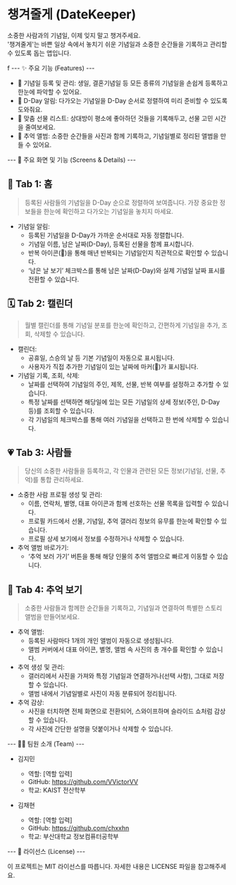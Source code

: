 챙겨줄게 (DateKeeper)
=========================

소중한 사람과의 기념일, 이제 잊지 말고 챙겨주세요.  
'챙겨줄게'는 바쁜 일상 속에서 놓치기 쉬운 기념일과 소중한 순간들을 기록하고 관리할 수 있도록 돕는 앱입니다.

f
--- ✨ 주요 기능 (Features) ---

* 🎉 기념일 등록 및 관리: 생일, 결혼기념일 등 모든 종류의 기념일을 손쉽게 등록하고 한눈에 파악할 수 있어요.
* 🔔 D-Day 알림: 다가오는 기념일을 D-Day 순서로 정렬하여 미리 준비할 수 있도록 도와줘요.
* 🎁 맞춤 선물 리스트: 상대방이 평소에 좋아하던 것들을 기록해두고, 선물 고민 시간을 줄여보세요.
* 📸 추억 앨범: 소중한 순간들을 사진과 함께 기록하고, 기념일별로 정리된 앨범을 만들 수 있어요.


--- 📌 주요 화면 및 기능 (Screens & Details) ---

🔔 Tab 1: 홈
-----------
> 등록된 사람들의 기념일을 D-Day 순으로 정렬하여 보여줍니다. 가장 중요한 정보들을 한눈에 확인하고 다가오는 기념일을 놓치지 마세요.

* 기념일 알림:
  - 등록된 기념일을 D-Day가 가까운 순서대로 자동 정렬합니다.
  - 기념일 이름, 남은 날짜(D-Day), 등록된 선물을 함께 표시합니다.
  - 반복 아이콘(🔁)을 통해 매년 반복되는 기념일인지 직관적으로 확인할 수 있습니다.
  - ‘남은 날 보기’ 체크박스를 통해 남은 날짜(D-Day)와 실제 기념일 날짜 표시를 전환할 수 있습니다.


🗓️ Tab 2: 캘린더
-----------------
> 월별 캘린더를 통해 기념일 분포를 한눈에 확인하고, 간편하게 기념일을 추가, 조회, 삭제할 수 있습니다.

* 캘린더:
  - 공휴일, 스승의 날 등 기본 기념일이 자동으로 표시됩니다.
  - 사용자가 직접 추가한 기념일이 있는 날짜에 마커(📍)가 표시됩니다.
* 기념일 기록, 조회, 삭제:
  - 날짜를 선택하여 기념일의 주인, 제목, 선물, 반복 여부를 설정하고 추가할 수 있습니다.
  - 특정 날짜를 선택하면 해당일에 있는 모든 기념일의 상세 정보(주인, D-Day 등)를 조회할 수 있습니다.
  - 각 기념일의 체크박스를 통해 여러 기념일을 선택하고 한 번에 삭제할 수 있습니다.


💗 Tab 3: 사람들
---------------
> 당신의 소중한 사람들을 등록하고, 각 인물과 관련된 모든 정보(기념일, 선물, 추억)를 통합 관리하세요.

* 소중한 사람 프로필 생성 및 관리:
  - 이름, 연락처, 별명, 대표 아이콘과 함께 선호하는 선물 목록을 입력할 수 있습니다.
  - 프로필 카드에서 선물, 기념일, 추억 갤러리 정보의 유무를 한눈에 확인할 수 있습니다.
  - 프로필 상세 보기에서 정보를 수정하거나 삭제할 수 있습니다.
* 추억 앨범 바로가기:
  - ‘추억 보러 가기’ 버튼을 통해 해당 인물의 추억 앨범으로 빠르게 이동할 수 있습니다.


📸 Tab 4: 추억 보기
-----------------
> 소중한 사람들과 함께한 순간들을 기록하고, 기념일과 연결하여 특별한 스토리 앨범을 만들어보세요.

* 추억 앨범:
  - 등록된 사람마다 1개의 개인 앨범이 자동으로 생성됩니다.
  - 앨범 커버에서 대표 아이콘, 별명, 앨범 속 사진의 총 개수를 확인할 수 있습니다.
* 추억 생성 및 관리:
  - 갤러리에서 사진을 가져와 특정 기념일과 연결하거나(선택 사항), 그대로 저장할 수 있습니다.
  - 앨범 내에서 기념일별로 사진이 자동 분류되어 정리됩니다.
* 추억 감상:
  - 사진을 터치하면 전체 화면으로 전환되어, 스와이프하며 슬라이드 쇼처럼 감상할 수 있습니다.
  - 각 사진에 간단한 설명을 덧붙이거나 삭제할 수 있습니다.


--- 🧑‍💻 팀원 소개 (Team) ---

* 김지민
  - 역할: [역할 입력]
  - GitHub: https://github.com/VVictorVV
  - 학교: KAIST 전산학부

* 김채현
  - 역할: [역할 입력]
  - GitHub: https://github.com/chxxhn
  - 학교: 부산대학교 정보컴퓨터공학부


--- 📄 라이선스 (License) ---

이 프로젝트는 MIT 라이선스를 따릅니다. 자세한 내용은 LICENSE 파일을 참고해주세요.
